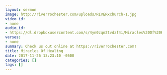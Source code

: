 ```yaml
---
layout: sermon
image: http://riverrochester.com/uploads/RIVERxchurch-1.jpg
video_id:
- none
audio_id:
- https://dl.dropboxusercontent.com/s/4yn0zqn2tvdzf4i/Miracles%20Of%20Healing.mp3?dl=0
verses:
- none
summary: Check us out online at https://riverrochester.com!
title: Miracles Of Healing
date: 2017-11-26 13:23:10 -0500
categories: []
tags: []
---
```

